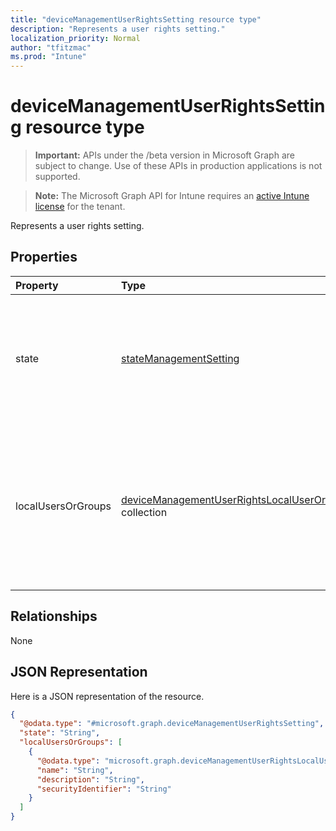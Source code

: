 ```yaml
---
title: "deviceManagementUserRightsSetting resource type"
description: "Represents a user rights setting."
localization_priority: Normal
author: "tfitzmac"
ms.prod: "Intune"
---
```


# deviceManagementUserRightsSetting resource type

> **Important:** APIs under the /beta version in Microsoft Graph are subject to change. Use of these APIs in production applications is not supported.

> **Note:** The Microsoft Graph API for Intune requires an [active Intune license](https://go.microsoft.com/fwlink/?linkid=839381) for the tenant.

Represents a user rights setting.

## Properties
|Property|Type|Description|
|:---|:---|:---|
|state|[stateManagementSetting](../resources/intune-deviceconfig-statemanagementsetting.md)|Representing the current state of this user rights setting. Possible values are: `notConfigured`, `blocked`, `allowed`.|
|localUsersOrGroups|[deviceManagementUserRightsLocalUserOrGroup](../resources/intune-deviceconfig-devicemanagementuserrightslocaluserorgroup.md) collection|Representing a collection of local users or groups which will be set on device if the state of this setting is Allowed. This collection can contain a maximum of 500 elements.|

## Relationships
None

## JSON Representation
Here is a JSON representation of the resource.
<!-- {
  "blockType": "resource",
  "@odata.type": "microsoft.graph.deviceManagementUserRightsSetting"
}
-->
``` json
{
  "@odata.type": "#microsoft.graph.deviceManagementUserRightsSetting",
  "state": "String",
  "localUsersOrGroups": [
    {
      "@odata.type": "microsoft.graph.deviceManagementUserRightsLocalUserOrGroup",
      "name": "String",
      "description": "String",
      "securityIdentifier": "String"
    }
  ]
}
```




